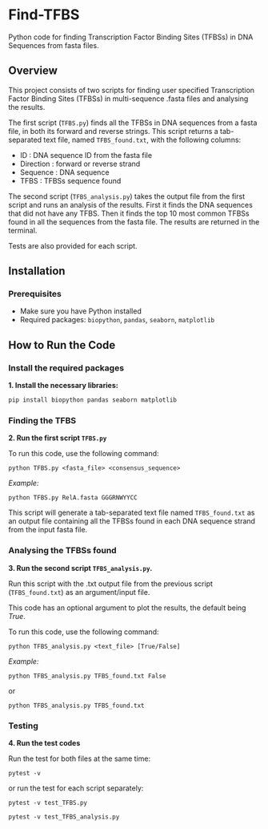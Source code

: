 # Find-TFBS
Python code for finding Transcription Factor Binding Sites (TFBSs) in DNA Sequences from fasta files. 

## Overview
This project consists of two scripts for finding user specified Transcription Factor Binding Sites (TFBSs) in multi-sequence .fasta files and analysing the results. 

The first script (`TFBS.py`) finds all the TFBSs in DNA sequences from a fasta file, in both its forward and reverse strings. This script returns a tab-separated text file, named `TFBS_found.txt`, with the following columns:
* ID :  DNA sequence ID from the fasta file
* Direction : forward or reverse strand
* Sequence : DNA sequence
* TFBS : TFBSs sequence found

The second script (`TFBS_analysis.py`) takes the output file from the first script and runs an analysis of the results. First it finds the DNA sequences that did not have any TFBS. Then it finds the top 10 most common TFBSs found in all the sequences from the fasta file. The results are returned in the terminal.

Tests are also provided for each script. 

## Installation
### Prerequisites
- Make sure you have Python installed
- Required packages: `biopython`, `pandas`, `seaborn`, `matplotlib`

## How to Run the Code
### Install the required packages
**1. Install the necessary libraries:**
```bash
pip install biopython pandas seaborn matplotlib
```

### Finding the TFBS
**2. Run the first script `TFBS.py`**

To run this code, use the following command:
```
python TFBS.py <fasta_file> <consensus_sequence>
```
_Example:_
```
python TFBS.py RelA.fasta GGGRNWYYCC
```

This script will generate a tab-separated text file named `TFBS_found.txt` as an output file containing all the TFBSs found in each DNA sequence strand from the input fasta file.

### Analysing the TFBSs found  
**3. Run the second script `TFBS_analysis.py`.**

Run this script with the .txt output file from the previous script (`TFBS_found.txt`) as an argument/input file.  

This code has an optional argument to plot the results, the default being _True_. 

To run this code, use the following command:
```
python TFBS_analysis.py <text_file> [True/False]
```
_Example:_
```
python TFBS_analysis.py TFBS_found.txt False
```
or
```
python TFBS_analysis.py TFBS_found.txt
```

### Testing
**4. Run the test codes**

Run the test for both files at the same time:
```
pytest -v
```
or run the test for each script separately:
```
pytest -v test_TFBS.py
```
```
pytest -v test_TFBS_analysis.py
```
